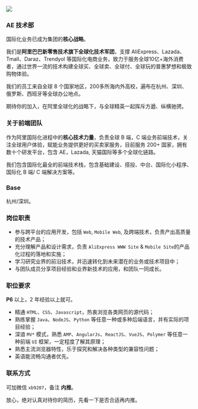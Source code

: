 
![](https://imgkr.cn-bj.ufileos.com/58ec42b9-9970-4587-bc9b-38a74ca50cfd.png)

### AE 技术部

国际化业务已成为集团的**核心战略**。

我们是**阿里巴巴新零售技术旗下全球化技术军团**，支撑 AliExpress、Lazada、Tmall、Daraz、Trendyol 等国际化电商业务，致力于服务全球10亿+海外消费者，通过世界一流的技术构建全球买、全球卖、全球付、全球玩的普惠梦想和极致购物体验。

我们的员工来自全球 8 个国家地区，200多所海内外高校，遍布在杭州、深圳、俄罗斯、西班牙等全球办公地点。

期待你的加入，在阿里全球化的战略下，与全球精英一起挥斥方遒、纵横驰骋。

### 关于前端团队

作为阿里国际化进程中的**核心技术力量**，负责全球 B 端，C 端业务前端技术，关注全球用户体验，赋能业务提供更好的买卖家服务，目前服务 200+ 国家，拥有数十个研发平台，包含 AE，Lazada, 天猫国际等多个全球化链路。

我们包含国际化最全的前端技术栈，包含基础建设、搭投、中台、国际化小程序、国际化 B 端/ C 端解决方案等。

### Base

杭州/深圳。

### 岗位职责

- 参与跨平台的应用开发，包括 `Web`, `Mobile Web`, 及跨端技术，负责产出高质量的技术产品；
- 充分理解产品和设计需求，负责 `AliExpress WWW Site` & `Mobile Site`的产品化过程的落地和实施；
- 学习研究业界的前沿技术，并迅速转化到未来潜在的业务或技术项目中；
- 与团队成员分享项目经验和业界新技术的应用，和团队一同成长。

### 职位要求

**P6** 以上，2 年经验以上就可。

- 精通 `HTML`、`CSS`、`Javascript`，热衷浏览各类网页的源代码；
- 熟练掌握 `Java`、`NodeJS`、`Python` 等任意一种或多种后端语言，并有实际的项目经验；
- 深谙 `MV*` 模式，熟悉 `AMP`、`AngularJs`、`ReactJS`、`VueJS`、`Polymer` 等任意一种前端 `UI` 框架，一定程度了解其原理；
- 熟悉主流浏览器特性，乐于探究和解决各种类型的兼容性问题；
- 英语能流畅沟通者优先。

### 联系方式

可加微信 `xb9207`，备注 **内推**。

放心，绝对认真对待你的简历，先看一下是否合适再内推。